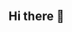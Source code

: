 ## Hi there 👋

<!--

**Here are some ideas to get you started:**

🙋‍♀️ A short introduction - Helium Studios, Inc. created Helium Universal, a modding library for games that aren't Minecraft, and for web backend development
🌈 Contribution guidelines - The guidelines are [here](https://oss.helium-web.ga/guidelines)
👩‍💻 Useful resources - Helium Studios, Inc.'s docs are [here](https://docs.helium-web.ga)
🍿 Fun facts - The first stuff what do is Geometry Dash modding

-->
